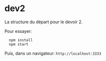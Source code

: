# dev2
La structure du départ pour le devoir 2.

Pour essayer:

      npm install
      npm start

Puis, dans un navigateur: `http://localhost:3333`
